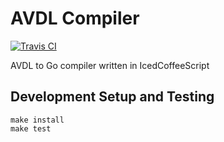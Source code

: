 # AVDL Compiler

[![Travis CI](https://travis-ci.org/keybase/node-avdl-compiler.svg?branch=master)](https://travis-ci.org/keybase/node-avdl-compiler)

AVDL to Go compiler written in IcedCoffeeScript

## Development Setup and Testing
```
make install
make test
```
